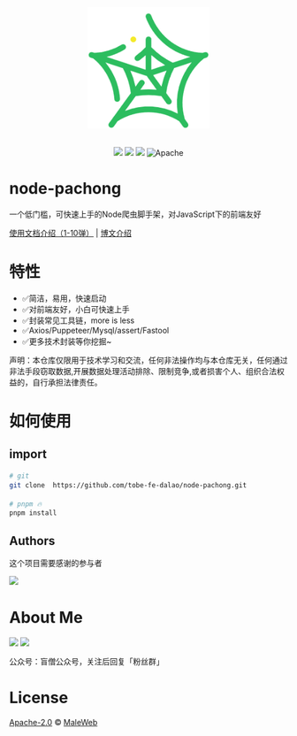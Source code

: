 <p align="center" style="margin:30px 0;">
    <img width="220" height="auto" src="./logo.png" />
  
</p>
 
<p align="center">  
    <img src="https://img.shields.io/badge/version-v0.0.1-brightgreen" />
    <img src="https://img.shields.io/badge/-node-34495e?logo=node" />
    <img src="https://img.shields.io/badge/-pnpm-F69220?logo=pnpm&logoColor=white" />
    <img src="https://img.shields.io/badge/license-Apache-blue.svg" alt="Apache">   
    
<p>   



# node-pachong
一个低门槛，可快速上手的Node爬虫脚手架，对JavaScript下的前端友好

[使用文档介绍（1-10弹）](https://juejin.cn/post/7134635146350690318)  |  [博文介绍]()  
 

# 特性

- ✅简洁，易用，快速启动
- ✅对前端友好，小白可快速上手
- ✅封装常见工具链，more is less
- ✅Axios/Puppeteer/Mysql/assert/Fastool
- ✅更多技术封装等你挖掘~

声明：本仓库仅限用于技术学习和交流，任何非法操作均与本仓库无关，任何通过非法手段窃取数据,开展数据处理活动排除、限制竞争,或者损害个人、组织合法权益的，自行承担法律责任。
# 如何使用

## import

```bash
# git
git clone  https://github.com/tobe-fe-dalao/node-pachong.git

# pnpm 🔥
pnpm install
```


## **Authors**

这个项目需要感谢的参与者
<div align="left">
  <a href="https://github.com/tobe-fe-dalao/node-pachong/graphs/contributors">
  <img src="https://contrib.rocks/image?repo=tobe-fe-dalao/node-pachong" />
  </a>
</div>

# About Me  

<img width="460px" src="https://cdn.jsdelivr.net/gh/MaleWeb/picture/images/techblog/book-slogan.gif" />

 <img src="https://uufefile.uupt.com/eic/male/github/wechat.jpg" width="220" />  

 公众号：盲僧公众号，关注后回复「粉丝群」
 

# License
 [Apache-2.0](./LICENSE) © [MaleWeb](https://github.com/MaleWeb)


